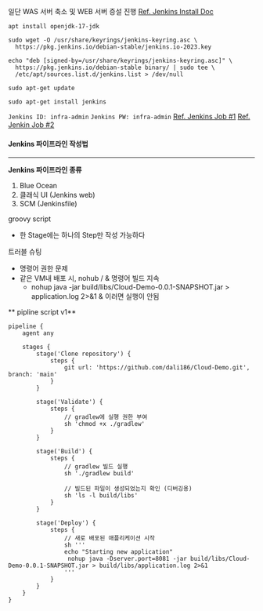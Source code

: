 일단 WAS 서버 축소 및 WEB 서버 증설 진행
[Ref. Jenkins Install Doc](https://www.jenkins.io/doc/book/installing/linux/)
```
apt install openjdk-17-jdk

sudo wget -O /usr/share/keyrings/jenkins-keyring.asc \
  https://pkg.jenkins.io/debian-stable/jenkins.io-2023.key
  
echo "deb [signed-by=/usr/share/keyrings/jenkins-keyring.asc]" \
  https://pkg.jenkins.io/debian-stable binary/ | sudo tee \
  /etc/apt/sources.list.d/jenkins.list > /dev/null
  
sudo apt-get update

sudo apt-get install jenkins
```
`Jenkins ID: infra-admin`
`Jenkins PW: infra-admin`
[Ref. Jenkins Job #1](https://thalals.tistory.com/424)
[Ref. Jenkin Job #2](https://onethejay.tistory.com/149)

#### Jenkins 파이프라인 작성법
---
**Jenkins 파이프라인 종류**
1. Blue Ocean
2. 클래식 UI (Jenkins web)
3. SCM (Jenkinsfile)

groovy script
- 한 Stage에는 하나의 Step만 작성 가능하다

트러블 슈팅
- 명령어 권한 문제
- 같은 VM내 배포 시, nohub / & 명령어 빌드 지속
	- nohup java -jar build/libs/Cloud-Demo-0.0.1-SNAPSHOT.jar > application.log 2>&1 & 이러면 실행이 안됨

** pipline script v1**
```
pipeline {
    agent any
    
    stages {
        stage('Clone repository') {
            steps {
                git url: 'https://github.com/dali186/Cloud-Demo.git', branch: 'main'
            }
        }
        
        stage('Validate') {
            steps {
                // gradlew에 실행 권한 부여
                sh 'chmod +x ./gradlew'
            }
        }
        
        stage('Build') {
            steps {
                // gradlew 빌드 실행
                sh './gradlew build'
                
                // 빌드된 파일이 생성되었는지 확인 (디버깅용)
                sh 'ls -l build/libs'
            }
        }
        
        stage('Deploy') {
            steps {
                // 새로 배포된 애플리케이션 시작
                sh '''
                echo "Starting new application"
                 nohup java -Dserver.port=8081 -jar build/libs/Cloud-Demo-0.0.1-SNAPSHOT.jar > build/libs/application.log 2>&1 
                '''
            }
        }
    }
}

```
